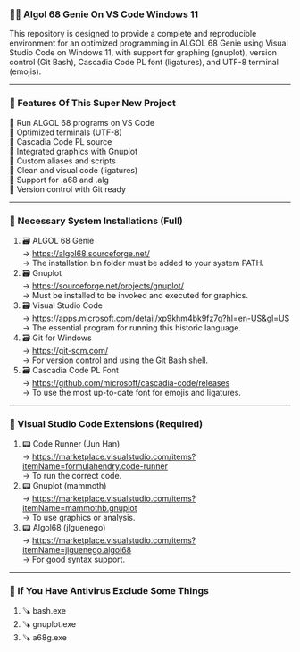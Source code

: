 ### 🧑‍💻 Algol 68 Genie On VS Code Windows 11
This repository is designed to provide a complete and reproducible environment for an optimized programming in ALGOL 68 Genie using Visual Studio Code on Windows 11, with support for graphing (gnuplot), version control (Git Bash), Cascadia Code PL font (ligatures), and UTF-8 terminal (emojis).     

---

### 🗽 Features Of This Super New Project   
🎯 Run ALGOL 68 programs on VS Code         
🎯 Optimized terminals (UTF-8)          
🎯 Cascadia Code PL source      
🎯 Integrated graphics with Gnuplot          
🎯 Custom aliases and scripts        
🎯 Clean and visual code (ligatures)        
🎯 Support for .a68 and .alg        
🎯 Version control with Git ready              

---

### 📝 Necessary System Installations (Full)         
1. 🗃️ ALGOL 68 Genie           
→ https://algol68.sourceforge.net/         
→ The installation bin folder must be added to your system PATH.         
2. 🗃️ Gnuplot      
→ https://sourceforge.net/projects/gnuplot/         
→ Must be installed to be invoked and executed for graphics.          
3. 🗃️ Visual Studio Code        
→ https://apps.microsoft.com/detail/xp9khm4bk9fz7q?hl=en-US&gl=US         
→ The essential program for running this historic language.      
4. 🗃️ Git for Windows        
→ https://git-scm.com/    
→ For version control and using the Git Bash shell.         
5. 🗃️ Cascadia Code PL Font     
→ https://github.com/microsoft/cascadia-code/releases        
→ To use the most up-to-date font for emojis and ligatures.      

---

### 👀 Visual Studio Code Extensions (Required)          
1. 📟 Code Runner (Jun Han)         
→ https://marketplace.visualstudio.com/items?itemName=formulahendry.code-runner             
→ To run the correct code.          
2. 📟 Gnuplot (mammoth)            
→ https://marketplace.visualstudio.com/items?itemName=mammothb.gnuplot         
→ To use graphics or analysis.            
3. 📟 Algol68 (jlguenego)       
→ https://marketplace.visualstudio.com/items?itemName=jlguenego.algol68           
→ For good syntax support.        

---

### 🫸 If You Have Antivirus Exclude Some Things         
1. 🪚 bash.exe     
2. 🪚 gnuplot.exe        
3. 🪚 a68g.exe       

